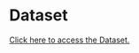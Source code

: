 # Dataset

[Click here to access the Dataset.](https://drive.google.com/drive/folders/1-JNZTuIXuPgnA-v-zYvhLntZ00qXROU6?usp=sharing)